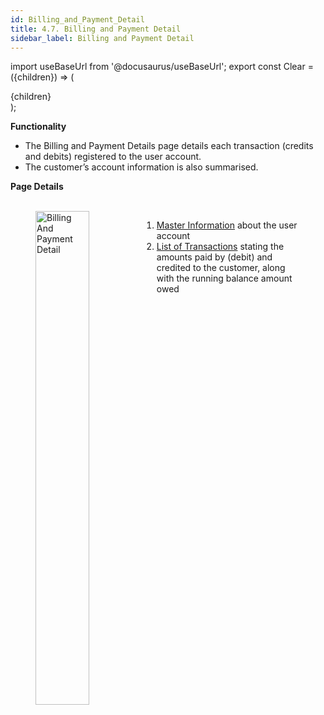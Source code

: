 ```yaml
---
id: Billing_and_Payment_Detail
title: 4.7. Billing and Payment Detail
sidebar_label: Billing and Payment Detail
---
```


import useBaseUrl from '@docusaurus/useBaseUrl';
export const Clear = ({children}) => (
  <div
    style={{ 
         display: 'table',
    }}>
    {children}
  </div>
);

**Functionality**
* The Billing and Payment Details page details each transaction (credits and debits) registered to the user account.
* The customer’s account information is also summarised.

**Page Details**

<figure><br clear="right"/>
<img align="left" src={useBaseUrl("img/scrnshts/4.7_BillingAndPaymentDetail.png")} alt="Billing And Payment Detail" width="45%"/>
<Clear>

1.  <u>Master Information</u> about the user account
2.  <u>List of Transactions</u> stating the amounts paid by (debit) and credited to the customer, along with the running balance amount owed

</Clear>
<br clear="both"/></figure>

<!-- ![Billing And Payment Detail](./assets/4.14_BillPymtDet.png) -->